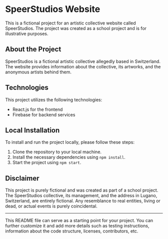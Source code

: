 # SpeerStudios Website

This is a fictional project for an artistic collective website called SpeerStudios. The project was created as a school project and is for illustrative purposes.

## About the Project

SpeerStudios is a fictional artistic collective allegedly based in Switzerland. The website provides information about the collective, its artworks, and the anonymous artists behind them.

## Technologies

This project utilizes the following technologies:

- React.js for the frontend
- Firebase for backend services

## Local Installation

To install and run the project locally, please follow these steps:

1. Clone the repository to your local machine.
2. Install the necessary dependencies using `npm install`.
3. Start the project using `npm start`.

## Disclaimer

This project is purely fictional and was created as part of a school project. The SpeerStudios collective, its management, and the address in Lugano, Switzerland, are entirely fictional. Any resemblance to real entities, living or dead, or actual events is purely coincidental.

---

This README file can serve as a starting point for your project. You can further customize it and add more details such as testing instructions, information about the code structure, licenses, contributors, etc.

